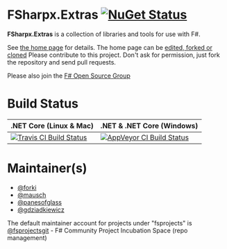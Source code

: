 # FSharpx.Extras [![NuGet Status](http://img.shields.io/nuget/v/FSharpx.Extras.svg?style=flat)](https://www.nuget.org/packages/FSharpx.Extras)

**FSharpx.Extras** is a collection of libraries and tools for use with F#.

See [the home page](http://fsprojects.github.io/FSharpx.Extras/) for details. The home page can be [edited, forked or cloned](https://github.com/fsprojects/fsharpx/tree/gh-pages)
Please contribute to this project. Don't ask for permission, just fork the repository and send pull requests.

Please also join the [F# Open Source Group](http://fsharp.github.com)


# Build Status

.NET Core (Linux & Mac)  | .NET & .NET Core (Windows)
------------------------ | --------------------------
[![Travis CI Build Status](https://img.shields.io/travis/fsprojects/FSharpx.Extras/master.svg)](https://travis-ci.org/fsprojects/FSharpx.Extras) | [![AppVeyor CI Build Status](https://img.shields.io/appveyor/ci/fsgit/FSharpx/master.svg)](https://ci.appveyor.com/project/fsgit/FSharpx)


# Maintainer(s)

- [@forki](https://github.com/forki)
- [@mausch](https://github.com/mausch)
- [@panesofglass](https://github.com/panesofglass)
- [@gdziadkiewicz](https://github.com/gdziadkiewicz)

The default maintainer account for projects under "fsprojects" is [@fsprojectsgit](https://github.com/fsprojectsgit) - F# Community Project Incubation Space (repo management)


